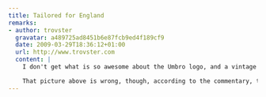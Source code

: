 ```yaml
---
title: Tailored for England
remarks:
- author: trovster
  gravatar: a489725ad8451b6e87fcb9ed4f189cf9
  date: 2009-03-29T18:36:12+01:00
  url: http://www.trovster.com
  content: |
    I don't get what is so awesome about the Umbro logo, and a vintage England logo... it's just you designers love your white-space isn't it. I'm not sure I like the collar, but the rest is 'fine' -- not amazing, but not bad.

    That picture above is wrong, though, according to the commentary, the new kit had special permission from FIFA to not have numbers on the shorts and the front of the tops -- although this maybe have just been for the friendly...
---
```

